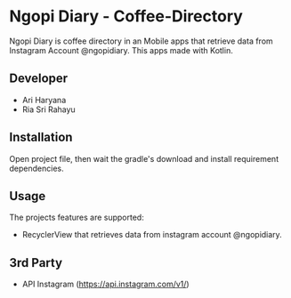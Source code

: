 # Ngopi Diary - Coffee-Directory

Ngopi Diary is coffee directory in an Mobile apps that retrieve data from Instagram Account @ngopidiary. This apps made with Kotlin.

Developer
---------
- Ari Haryana
- Ria Sri Rahayu

Installation
------------
Open project file, then wait the gradle's download and install requirement dependencies.

Usage
-----
The projects features are supported:
- RecyclerView that retrieves data from instagram account @ngopidiary.

3rd Party
---------
- API Instagram (https://api.instagram.com/v1/)
